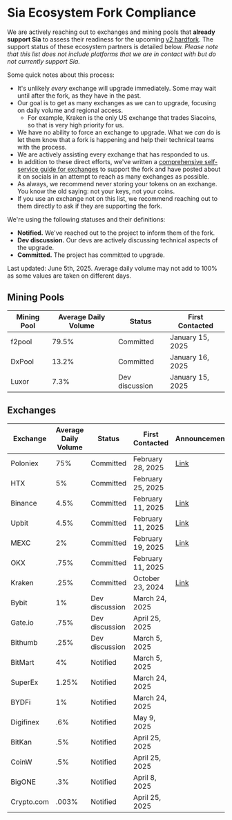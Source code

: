 # Sia Ecosystem Fork Compliance

We are actively reaching out to exchanges and mining pools that **already support Sia** to assess their readiness for the upcoming [v2 hardfork](broken-reference). The support status of these ecosystem partners is detailed below. _Please note that this list does not include platforms that we are in contact with but do not currently support Sia._

Some quick notes about this process:

* It's unlikely _every_ exchange will upgrade immediately. Some may wait until after the fork, as they have in the past.
* Our goal is to get as many exchanges as we can to upgrade, focusing on daily volume and regional access.
  * For example, Kraken is the only US exchange that trades Siacoins, so that is very high priority for us.
* We have no ability to force an exchange to upgrade. What we _can_ do is let them know that a fork is happening and help their technical teams with the process.
* We are actively assisting every exchange that has responded to us.
* In addition to these direct efforts, we've written a [comprehensive self-service guide for exchanges](https://docs.sia.tech/navigating-the-v2-hardfork/exchanges) to support the fork and have posted about it on socials in an attempt to reach as many exchanges as possible.
* As always, we recommend never storing your tokens on an exchange. You know the old saying: not your keys, not your coins.
* If you use an exchange not on this list, we recommend reaching out to them directly to ask if they are supporting the fork.

We're using the following statuses and their definitions:

* **Notified.** We've reached out to the project to inform them of the fork.
* **Dev discussion.** Our devs are actively discussing technical aspects of the upgrade.
* **Committed.** The project has committed to upgrade.

Last updated: June 5th, 2025. Average daily volume may not add to 100% as some values are taken on different days.

## Mining Pools

| Mining Pool | Average Daily Volume | Status         | First Contacted  |
| ----------- | -------------------- | -------------- | ---------------- |
| f2pool      | 79.5%                | Committed      | January 15, 2025 |
| DxPool      | 13.2%                | Committed      | January 16, 2025 |
| Luxor       | 7.3%                 | Dev discussion | January 15, 2025 |

## Exchanges

| Exchange   | Average Daily Volume | Status         | First Contacted   | Announcement                                                                                                                                                                        |
| ---------- | -------------------- | -------------- | ----------------- | ----------------------------------------------------------------------------------------------------------------------------------------------------------------------------------- |
| Poloniex   | 75%                  | Committed      | February 28, 2025 | [Link](https://support.poloniex.com/hc/en-us/articles/32444388472215-Poloniex-to-Support-the-Siacoin-SC-Network-Upgrade)                                                            |
| HTX        | 5%                   | Committed      | February 25, 2025 |                                                                                                                                                                                     |
| Binance    | 4.5%                 | Committed      | February 11, 2025 | [Link](https://www.binance.com/en/support/announcement/detail/1b65fe7b88d34ed5b259dfa56d53ca25?utm_source=AnnouncementTG\&utm_medium=GlobalCommunity\&utm_campaign=AnnouncementBot) |
| Upbit      | 4.5%                 | Committed      | February 11, 2025 | [Link](https://www.panewslab.com/en/articles/fvx2ilom)                                                                                                                              |
| MEXC       | 2%                   | Committed      | February 19, 2025 | [Link](https://www.mexc.com/support/articles/17827791524227)                                                                                                                        |
| OKX        | .75%                 | Committed      | February 11, 2025 |                                                                                                                                                                                     |
| Kraken     | .25%                 | Committed      | October 23, 2024  | [Link](https://status.kraken.com/incidents/h0sqj1188drp)                                                                                                                            |
| Bybit      | 1%                   | Dev discussion | March 24, 2025    |                                                                                                                                                                                     |
| Gate.io    | .75%                 | Dev discussion | April 25, 2025    |                                                                                                                                                                                     |
| Bithumb    | .25%                 | Dev discussion | March 5, 2025     |                                                                                                                                                                                     |
| BitMart    | 4%                   | Notified       | March 5, 2025     |                                                                                                                                                                                     |
| SuperEx    | 1.25%                | Notified       | March 24, 2025    |                                                                                                                                                                                     |
| BYDFi      | 1%                   | Notified       | March 24, 2025    |                                                                                                                                                                                     |
| Digifinex  | .6%                  | Notified       | May 9, 2025       |                                                                                                                                                                                     |
| BitKan     | .5%                  | Notified       | April 25, 2025    |                                                                                                                                                                                     |
| CoinW      | .5%                  | Notified       | April 25, 2025    |                                                                                                                                                                                     |
| BigONE     | .3%                  | Notified       | April 8, 2025     |                                                                                                                                                                                     |
| Crypto.com | .003%                | Notified       | April 25, 2025    |                                                                                                                                                                                     |
